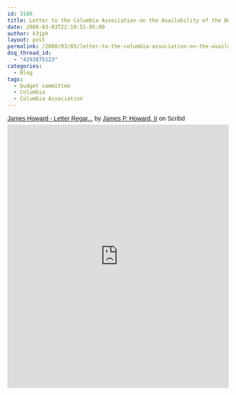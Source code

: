 ```yaml
---
id: 3186
title: Letter to the Columbia Association on the Availability of the Budget Committee during the Spring of 2008
date: 2008-03-03T22:19:51-05:00
author: k3jph
layout: post
permalink: /2008/03/03/letter-to-the-columbia-association-on-the-availability-of-the-budget-committee-during-the-spring-of-2008/
dsq_thread_id:
  - "4293875123"
categories:
  - Blog
tags:
  - budget committee
  - Columbia
  - Columbia Association
---
```

<p  style="   margin: 12px auto 6px auto;   font-family: Helvetica,Arial,Sans-serif;   font-style: normal;   font-variant: normal;   font-weight: normal;   font-size: 14px;   line-height: normal;   font-size-adjust: none;   font-stretch: normal;   -x-system-font: none;   display: block;"   ><a title="View James Howard - Letter Regarding Budget Committee Availability on Scribd" href="https://www.scribd.com/doc/2211349/James-Howard-Letter-Regarding-Budget-Committee-Availability#from_embed"  style="text-decoration: underline;">James Howard - Letter Regar...</a> by <a title="View James P. Howard, II's profile on Scribd" href="https://www.scribd.com/user/86031/James-P-Howard-II#from_embed"  style="text-decoration: underline;">James P. Howard, II</a> on Scribd</p><iframe class="scribd_iframe_embed" title="James Howard - Letter Regarding Budget Committee Availability" src="https://www.scribd.com/embeds/2211349/content?start_page=1&view_mode=scroll&access_key=key-1fiuo6k4u0eur0gbrsky" data-auto-height="true" data-aspect-ratio="null" scrolling="no" width="100%" height="600" frameborder="0"></iframe>
